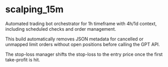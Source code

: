 # scalping_15m

Automated trading bot orchestrator for 1h timeframe with 4h/1d context, including scheduled checks and order management.

This build automatically removes JSON metadata for cancelled or unmapped limit orders without open positions before calling the GPT API.

The stop-loss manager shifts the stop-loss to the entry price once the first take-profit is hit.
